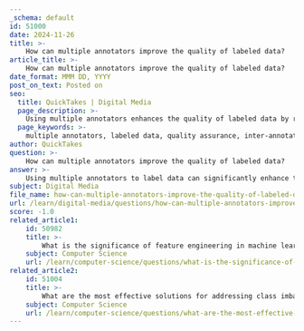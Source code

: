 ```yaml
---
_schema: default
id: 51000
date: 2024-11-26
title: >-
    How can multiple annotators improve the quality of labeled data?
article_title: >-
    How can multiple annotators improve the quality of labeled data?
date_format: MMM DD, YYYY
post_on_text: Posted on
seo:
  title: QuickTakes | Digital Media
  page_description: >-
    Using multiple annotators enhances the quality of labeled data by reducing subjectivity, assessing inter-annotator agreement, building consensus, implementing quality assurance, enabling iterative improvements, and incorporating diverse perspectives.
  page_keywords: >-
    multiple annotators, labeled data, quality assurance, inter-annotator agreement, consensus building, subjectivity reduction, diverse perspectives, iterative improvements, labeling accuracy, machine learning
author: QuickTakes
question: >-
    How can multiple annotators improve the quality of labeled data?
answer: >-
    Using multiple annotators to label data can significantly enhance the quality of labeled datasets in several ways:\n\n1. **Reduction of Subjectivity**: Different annotators may have varying interpretations of the data, especially in tasks that require subjective judgment. By employing multiple annotators for the same data points, discrepancies can be identified and addressed, leading to more accurate labels. This process helps to average out individual biases, which can improve the overall quality of the labeled data.\n\n2. **Inter-Annotator Agreement (IAA)**: Calculating metrics such as Fleiss' Kappa allows for the assessment of agreement between annotators. High agreement scores indicate that the labels are consistent across different annotators, which is a strong indicator of label quality. Regular audits and spot checks can further ensure that the labeling process remains reliable.\n\n3. **Consensus Building**: By aggregating the labels provided by multiple annotators, a consensus label can be established that better reflects the true nature of the data. This consensus approach helps to mitigate the impact of any single annotator's bias or error, leading to a more robust labeling outcome.\n\n4. **Quality Assurance**: Implementing a quality assurance process that includes multiple blind annotations can help verify the accuracy of the labels. This involves having different annotators label the same data without knowledge of each other's annotations, which can reveal inconsistencies and areas for improvement.\n\n5. **Iterative Improvements**: The use of multiple annotators allows for iterative feedback and improvements in the labeling process. As annotators learn from each other and from the consensus reached, the quality of future annotations can improve, leading to a more reliable dataset over time.\n\n6. **Diverse Perspectives**: A diverse group of annotators can bring different perspectives and expertise to the labeling task, which can be particularly beneficial in complex or nuanced data scenarios. This diversity can enhance the richness of the labeled data and make it more representative of real-world scenarios.\n\nIn summary, employing multiple annotators not only helps in achieving higher accuracy in data labeling but also plays a crucial role in ensuring the integrity and reliability of the data used for training machine learning models.
subject: Digital Media
file_name: how-can-multiple-annotators-improve-the-quality-of-labeled-data.md
url: /learn/digital-media/questions/how-can-multiple-annotators-improve-the-quality-of-labeled-data
score: -1.0
related_article1:
    id: 50982
    title: >-
        What is the significance of feature engineering in machine learning?
    subject: Computer Science
    url: /learn/computer-science/questions/what-is-the-significance-of-feature-engineering-in-machine-learning
related_article2:
    id: 51004
    title: >-
        What are the most effective solutions for addressing class imbalance?
    subject: Computer Science
    url: /learn/computer-science/questions/what-are-the-most-effective-solutions-for-addressing-class-imbalance
---
```


&nbsp;